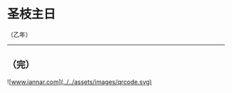 # 圣枝主日

（乙年）
<!-- .element: class="center" -->

---

## （完）

![www.iannar.com](../../assets/images/qrcode.svg)

<!-- .element: class="center" -->
